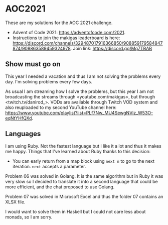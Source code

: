 AOC2021
=======

These are my solutions for the AOC 2021 challenge.

* Advent of Code 2021: <https://adventofcode.com/2021>.
* Instructions to join the makigas leaderboard is here: <https://discord.com/channels/329487017916366850/908859179584847874/908863589459324978>. Join link: <https://discord.gg/Mq7TBAB>

Show must go on
---------------

This year I needed a vacation and thus I am not solving the problems every day. I'm solving problems every few days.

As usual I am streaming how I solve the problems, but this year I am not broadcasting the streams through <youtube.com/makigas>, but through <twitch.tv/danirod_>. VODs are available through Twitch VOD system and also reuploaded to my second YouTube channel here: <https://www.youtube.com/playlist?list=PLf7Nw_MU4SewgNViz_W53O-eqNtYHfQXd>.

Languages
---------

I am using Ruby. Not the fastest language but I like it a lot and thus it makes me happy. Things that I've learned about Ruby thanks to this decision:

* You can early return from a map block using `next n` to go to the next iteration. `next` accepts a parameter.

Problem 06 was solved in Golang. It is the same algorithm but in Ruby it was very slow so I decided to translate it into a second language that could be more efficient, and the chat proposed to use Golang.

Problem 07 was solved in Microsoft Excel and thus the folder 07 contains an XLSX file.

I would want to solve them in Haskell but I could not care less about monads, so I am sorry.
